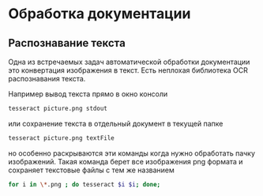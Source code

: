 # Обработка документации

## Распознавание текста

Одна из встречаемых задач автоматической обработки документации это конвертация изображения в текст. Есть неплохая библиотека OCR распознавания текста. 

Например вывод текста прямо в окно консоли

```bash
tesseract picture.png stdout
```

или сохранение текста в отдельный документ в текущей папке

```bash
tesseract picture.png textFile
```

но особенно раскрываются эти команды когда нужно обработать пачку изображений. Такая команда берет все изображения png формата и сохраняет текстовые файлы с тем же названием

```bash
for i in \*.png ; do tesseract $i $i; done;
```